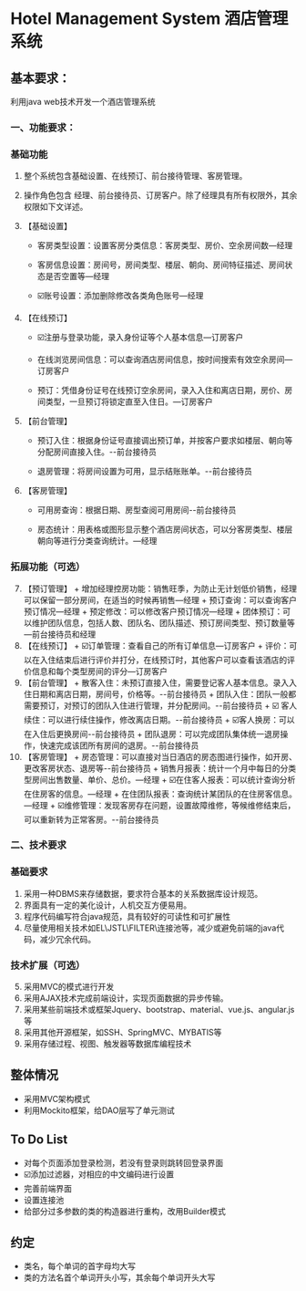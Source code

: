# Hotel Management System 酒店管理系统

## 基本要求：

利用java web技术开发一个酒店管理系统
### 一、功能要求：
### 基础功能
 1. 整个系统包含基础设置、在线预订、前台接待管理、客房管理。
 2. 操作角色包含 经理、前台接待员、订房客户。除了经理具有所有权限外，其余权限如下文详述。
 3. 【基础设置】

	+ 客房类型设置：设置客房分类信息：客房类型、房价、空余房间数—经理

	+  客房信息设置：房间号，房间类型、楼层、朝向、房间特征描述、房间状态是否空置等—经理

	+  :ballot_box_with_check:账号设置：添加删除修改各类角色账号—经理
 4. 【在线预订】
	+  :ballot_box_with_check:注册与登录功能，录入身份证等个人基本信息—订房客户

	+  在线浏览房间信息：可以查询酒店房间信息，按时间搜索有效空余房间—订房客户

	+  预订：凭借身份证号在线预订空余房间，录入入住和离店日期，房价、房间类型，一旦预订将锁定直至入住日。—订房客户

 5. 【前台管理】

	+  预订入住：根据身份证号直接调出预订单，并按客户要求如楼层、朝向等分配房间直接入住。--前台接待员

	+  退房管理：将房间设置为可用，显示结账账单。--前台接待员

 6. 【客房管理】

	+ 可用房查询：根据日期、房型查阅可用房间--前台接待员

	+  房态统计：用表格或图形显示整个酒店房间状态，可以分客房类型、楼层朝向等进行分类查询统计。—经理

### 拓展功能（可选）
 7.  【预订管理】
	+  增加经理控房功能：销售旺季，为防止无计划低价销售，经理可以保留一部分房间，在适当的时候再销售—经理
	+  预订查询：可以查询客户预订情况—经理
	+  预定修改：可以修改客户预订情况—经理
	+  团体预订：可以维护团队信息，包括人数、团队名、团队描述、预订房间类型、预订数量等—前台接待员和经理
 8.  【在线预订】
	+  :ballot_box_with_check:订单管理：查看自己的所有订单信息—订房客户
	+  评价：可以在入住结束后进行评价并打分，在线预订时，其他客户可以查看该酒店的评价信息和每个类型房间的评分—订房客户
 9.  【前台管理】
	+  散客入住：未预订直接入住，需要登记客人基本信息。录入入住日期和离店日期，房间号，价格等。--前台接待员
	+  团队入住：团队一般都需要预订，对预订的团队入住进行管理，并分配房间。--前台接待员
	+  :ballot_box_with_check:	客人续住：可以进行续住操作，修改离店日期。--前台接待员
	+  :ballot_box_with_check:客人换房：可以在入住后更换房间--前台接待员
	+  团队退房：可以完成团队集体统一退房操作，快速完成该团所有房间的退房。--前台接待员
 10.  【客房管理】
	+  房态管理：可以直接对当日酒店的房态图进行操作，如开房、更改客房状态、退房等--前台接待员
	+  销售月报表：统计一个月中每日的分类型房间出售数量、单价、总价。—经理
	+  :ballot_box_with_check:在住客人报表：可以统计查询分析在住房客的信息。—经理
	+  在住团队报表：查询统计某团队的在住房客信息。—经理
	+  :ballot_box_with_check:维修管理：发现客房存在问题，设置故障维修，等候维修结束后，可以重新转为正常客房。--前台接待员

### 二、技术要求
### 基础要求
 1. 采用一种DBMS来存储数据，要求符合基本的关系数据库设计规范。
 2. 界面具有一定的美化设计，人机交互方便易用。
 3. 程序代码编写符合java规范，具有较好的可读性和可扩展性
 4. 尽量使用相关技术如EL\JSTL\FILTER\连接池等，减少或避免前端的java代码，减少冗余代码。
### 技术扩展（可选）
 5. 采用MVC的模式进行开发
 6. 采用AJAX技术完成前端设计，实现页面数据的异步传输。
 7. 采用某些前端技术或框架Jquery、bootstrap、material、vue.js、angular.js等
 8. 采用其他开源框架，如SSH、SpringMVC、MYBATIS等
 9. 采用存储过程、视图、触发器等数据库编程技术



## 整体情况
 - 采用MVC架构模式
 - 利用Mockito框架，给DAO层写了单元测试


## To Do List

 - 对每个页面添加登录检测，若没有登录则跳转回登录界面
 - :ballot_box_with_check:添加过滤器，对相应的中文编码进行设置
 - 完善前端界面
 - 设置连接池
 - 给部分过多参数的类的构造器进行重构，改用Builder模式

## 约定
 - 类名，每个单词的首字母均大写
 - 类的方法名首个单词开头小写，其余每个单词开头大写

